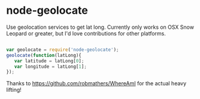 # node-geolocate

Use geolocation services to get lat long.  Currently only works on OSX Snow Leopard or greater, but I'd love contributions for other platforms.


```javascript

var geolocate = require('node-geolocate');
geolocate(function(latLong){
   var latitude = latLong[0];
   var longitude = latLong[1];
});

```

Thanks to https://github.com/robmathers/WhereAmI for the actual heavy lifting!
